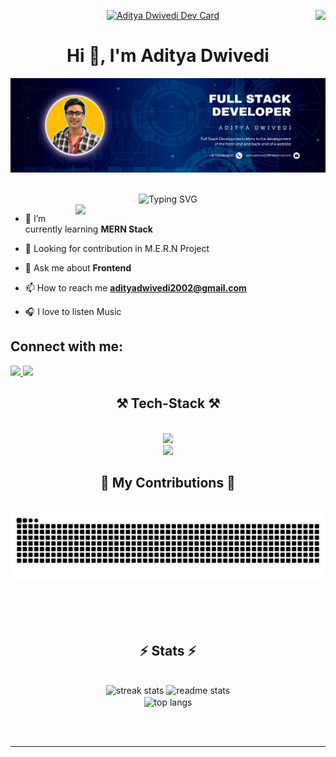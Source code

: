 
<p  align="center">
 <a href="https://app.daily.dev/adityadwivedi"><img src="https://api.daily.dev/devcards/612db3c2a6bb4916824419a215f49bcd.png?r=xmo" width="260" alt="Aditya Dwivedi Dev Card"/></a>


<img align="right" src="https://komarev.com/ghpvc/?username=abhishekyadav001&style=for-the-badge"/>
<h1 align="center">Hi 👋, I'm Aditya Dwivedi</h1>

!['image of banner'](./Navy%20And%20White%20Geometric%20Technology%20%20LinkedIn%20Banner.png) <br><br>

<div style="text-align:center">
  <img src="https://readme-typing-svg.demolab.com?font=Fira+Code&weight=800&size=59&pause=1000&random=false&width=1200&height=100&lines=Full+Stack+Web+Developer;Frontend+Web+Developer" alt="Typing SVG">
</div>


<span>
<img align="right" width="400" src="https://camo.githubusercontent.com/20ba1b87416f6e74a4debebec7a695504eec286a3a0a082f8cc6063ab1353dbe/68747470733a2f2f6d69726f2e6d656469756d2e636f6d2f6d61782f313430302f302a4647443642557a7a5a7331564a4c75592e676966" />
</span>

- 🌱 I’m currently learning **MERN Stack**

- 👀 Looking for contribution in M.E.R.N Project

- 💬 Ask me about **Frontend**

- 📫 How to reach me **adityadwivedi2002@gmail.com**

- 🎧 I love to listen Music 

## Connect with me:
<div align="left"> 
  <a href="mailto:adityadwivedi2002@gmail.com">
    <img src="https://img.shields.io/badge/Gmail-333333?style=for-the-badge&logo=gmail&logoColor=red" />
  </a>
  <a href="https://www.linkedin.com/in/aditya-dwivedi-355258239/" target="_blank">
    <img src="https://img.shields.io/badge/LinkedIn-0077B5?style=for-the-badge&logo=linkedin&logoColor=white" target="_blank" />
  </a>
</div>


<h2 align="center">⚒️ Tech-Stack ⚒️</h2>
<br/>
<div align="center">
    <img src="https://skillicons.dev/icons?i=html,css,vscode,github,tailwind,git" /> <br>
    <img src="https://skillicons.dev/icons?i=javascript,react,bootstrap" /><br>
</div>

</p>

<div align="center">
  <h2>🐍 My Contributions 🐍</h2>
  <br>
  <img alt="snake eating my contributions" src="https://raw.githubusercontent.com/adityadwivedi2002/adityadwivedi2002/output/github-contribution-grid-snake.svg" />
  
  <br/><br/><br/>
</div>

<h2 align="center">⚡ Stats ⚡</h2>
<br>
<div align=center>
  <img width=390 src="https://github-readme-streak-stats-salesp07.vercel.app/?user=adityadwivedi2002&count_private=true&theme=react&border_radius=10" alt="streak stats"/>
  <img width=390 src="https://github-readme-stats-salesp07.vercel.app/api?username=adityadwivedi2002&count_private=true&show_icons=true&theme=react&rank_icon=github&border_radius=10" alt="readme stats" />
  <br/>
  <img width=325 align="center" src="https://github-readme-stats-salesp07.vercel.app/api/top-langs/?username=adityadwivedi2002&hide=HTML&langs_count=8&layout=compact&theme=react&border_radius=10&size_weight=0.5&count_weight=0.5&exclude_repo=github-readme-stats" alt="top langs" />
</div>

<br/><br/>

<hr/>

<br/>


